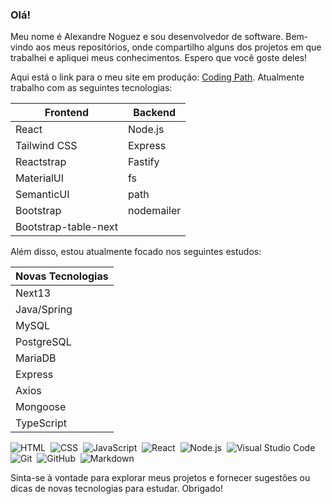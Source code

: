 ### Olá!

Meu nome é Alexandre Noguez e sou desenvolvedor de software. Bem-vindo aos meus repositórios, onde compartilho alguns dos projetos em que trabalhei e apliquei meus conhecimentos. Espero que você goste deles!

Aqui está o link para o meu site em produção: [Coding Path](https://codingpath-alexandrenoguez.vercel.app/). Atualmente trabalho com as seguintes tecnologias:

| Frontend            | Backend           |
| ------------------- | ----------------- |
| React               | Node.js           |
| Tailwind CSS        | Express           |
| Reactstrap          | Fastify           |
| MaterialUI          | fs                |
| SemanticUI          | path              |
| Bootstrap           | nodemailer        |
| Bootstrap-table-next|                   |

Além disso, estou atualmente focado nos seguintes estudos:

| Novas Tecnologias   |
| ------------------- |
| Next13              |
| Java/Spring         |
| MySQL               |
| PostgreSQL          |
| MariaDB             |
| Express             |
| Axios               |
| Mongoose            |
| TypeScript          |

![HTML](https://img.shields.io/badge/-HTML-05122A?style=flat&logo=HTML5)&nbsp;
![CSS](https://img.shields.io/badge/-CSS-05122A?style=flat&logo=CSS3&logoColor=1572B6)&nbsp;
![JavaScript](https://img.shields.io/badge/-JavaScript-05122A?style=flat&logo=javascript)&nbsp;
![React](https://img.shields.io/badge/-React-05122A?style=flat&logo=react)&nbsp;
![Node.js](https://img.shields.io/badge/-Node.js-05122A?style=flat&logo=node.js)&nbsp;
![Visual Studio Code](https://img.shields.io/badge/-Visual%20Studio%20Code-05122A?style=flat&logo=visual-studio-code&logoColor=007ACC)&nbsp;
![Git](https://img.shields.io/badge/-Git-05122A?style=flat&logo=git)&nbsp;
![GitHub](https://img.shields.io/badge/-GitHub-05122A?style=flat&logo=github)&nbsp;
![Markdown](https://img.shields.io/badge/-Markdown-05122A?style=flat&logo=markdown)&nbsp;

Sinta-se à vontade para explorar meus projetos e fornecer sugestões ou dicas de novas tecnologias para estudar. Obrigado!
